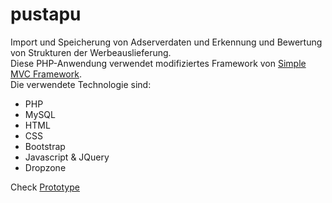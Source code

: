 # pustapu
Import und Speicherung von Adserverdaten und Erkennung und Bewertung von Strukturen der Werbeauslieferung.<br>
Diese PHP-Anwendung verwendet modifiziertes Framework von <a href="https://beier.f4.htw-berlin.de/wiki/php/simple-mvc/">Simple MVC Framework</a>.<br>
Die verwendete Technologie sind:<br>
<ul>
<li>PHP</li>
<li>MySQL</li>
<li>HTML</li>
<li>CSS</li>
<li>Bootstrap</li>
<li>Javascript & JQuery</li>
<li>Dropzone</li>
</ul>
Check <a href="http://meintest.tk/pustapu/" target="_blank">Prototype</a>
